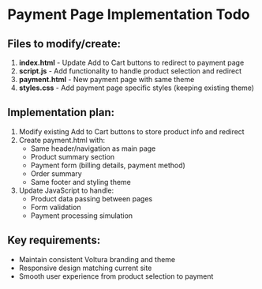 # Payment Page Implementation Todo

## Files to modify/create:
1. **index.html** - Update Add to Cart buttons to redirect to payment page
2. **script.js** - Add functionality to handle product selection and redirect
3. **payment.html** - New payment page with same theme
4. **styles.css** - Add payment page specific styles (keeping existing theme)

## Implementation plan:
1. Modify existing Add to Cart buttons to store product info and redirect
2. Create payment.html with:
   - Same header/navigation as main page
   - Product summary section
   - Payment form (billing details, payment method)
   - Order summary
   - Same footer and styling theme
3. Update JavaScript to handle:
   - Product data passing between pages
   - Form validation
   - Payment processing simulation

## Key requirements:
- Maintain consistent Voltura branding and theme
- Responsive design matching current site
- Smooth user experience from product selection to payment